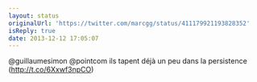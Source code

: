 ```yaml
---
layout: status
originalUrl: 'https://twitter.com/marcgg/status/411179921193828352'
isReply: true
date: 2013-12-12 17:05:07
---
```


@guillaumesimon @pointcom ils tapent déjà un peu dans la persistence (http://t.co/6Xxwf3npCO)
